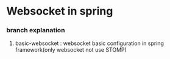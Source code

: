 # Websocket in spring
 ### branch explanation
 1. basic-websocket : websocket basic configuration in spring framework(only websocket not use STOMP)